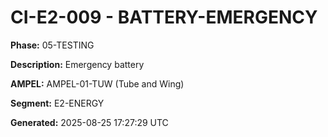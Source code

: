 # CI-E2-009 - BATTERY-EMERGENCY

**Phase:** 05-TESTING

**Description:** Emergency battery

**AMPEL:** AMPEL-01-TUW (Tube and Wing)

**Segment:** E2-ENERGY

**Generated:** 2025-08-25 17:27:29 UTC
